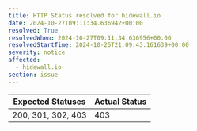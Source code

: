 ```yaml
---
title: HTTP Status resolved for hidewall.io
date: 2024-10-27T09:11:34.636942+00:00
resolved: True
resolvedWhen: 2024-10-27T09:11:34.636956+00:00
resolvedStartTime: 2024-10-25T21:09:43.161639+00:00
severity: notice
affected:
  - hidewall.io
section: issue
---
```


| Expected Statuses | Actual Status  |
|-------------------|----------------|
| 200, 301, 302, 403 | 403 |
